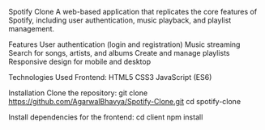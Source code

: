 Spotify Clone
A web-based application that replicates the core features of Spotify, including user authentication, music playback, and playlist management.

Features
User authentication (login and registration)
Music streaming
Search for songs, artists, and albums
Create and manage playlists
Responsive design for mobile and desktop

Technologies Used
Frontend:
HTML5
CSS3
JavaScript (ES6)

Installation
Clone the repository:
git clone https://github.com/AgarwalBhavya/Spotify-Clone.git
cd spotify-clone

Install dependencies for the frontend:
cd client
npm install
